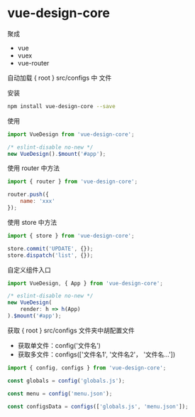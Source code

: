 # vue-design-core

聚成
- vue
- vuex
- vue-router

自动加载
{ root } src/configs 中 文件

安装

```bash
npm install vue-design-core --save
```

使用

```js
import VueDesign from 'vue-design-core';

/* eslint-disable no-new */
new VueDesign().$mount('#app');
```

使用 router 中方法
```js
import { router } from 'vue-design-core';

router.push({
    name: 'xxx'
});

```

使用 store 中方法

```js
import { store } from 'vue-design-core';

store.commit('UPDATE', {});
store.dispatch('list', {});

```

自定义组件入口

```js
import VueDesign, { App } from 'vue-design-core';

/* eslint-disable no-new */
new VueDesign(
    render: h => h(App)
).$mount('#app');
```

获取 { root } src/configs 文件夹中胡配置文件

- 获取单文件：config('文件名')
- 获取多文件：configs(['文件名1', '文件名2'， '文件名...'])

```js
import { config, configs } from 'vue-design-core';

const globals = config('globals.js');

const menu = config('menu.json');

const configsData = configs(['globals.js', 'menu.json']);

```